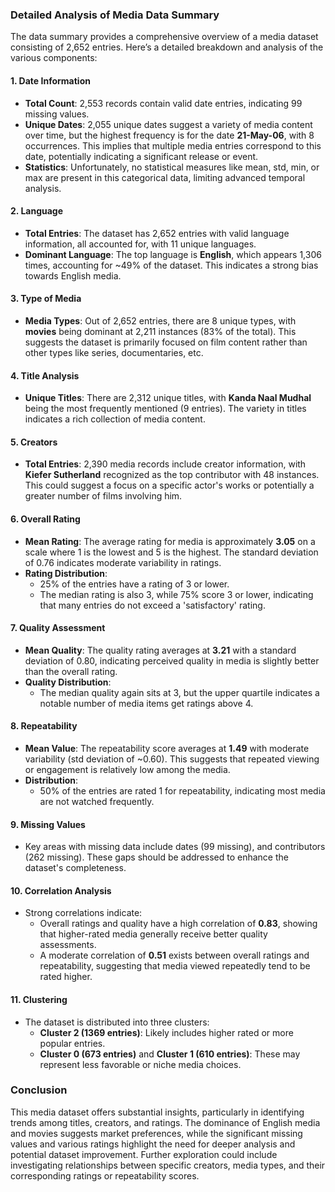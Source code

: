 ### Detailed Analysis of Media Data Summary

The data summary provides a comprehensive overview of a media dataset consisting of 2,652 entries. Here’s a detailed breakdown and analysis of the various components:

#### 1. **Date Information**
- **Total Count**: 2,553 records contain valid date entries, indicating 99 missing values.
- **Unique Dates**: 2,055 unique dates suggest a variety of media content over time, but the highest frequency is for the date **21-May-06**, with 8 occurrences. This implies that multiple media entries correspond to this date, potentially indicating a significant release or event.
- **Statistics**: Unfortunately, no statistical measures like mean, std, min, or max are present in this categorical data, limiting advanced temporal analysis.

#### 2. **Language**
- **Total Entries**: The dataset has 2,652 entries with valid language information, all accounted for, with 11 unique languages.
- **Dominant Language**: The top language is **English**, which appears 1,306 times, accounting for ~49% of the dataset. This indicates a strong bias towards English media.
  
#### 3. **Type of Media**
- **Media Types**: Out of 2,652 entries, there are 8 unique types, with **movies** being dominant at 2,211 instances (83% of the total). This suggests the dataset is primarily focused on film content rather than other types like series, documentaries, etc.
  
#### 4. **Title Analysis**
- **Unique Titles**: There are 2,312 unique titles, with **Kanda Naal Mudhal** being the most frequently mentioned (9 entries). The variety in titles indicates a rich collection of media content.
  
#### 5. **Creators**
- **Total Entries**: 2,390 media records include creator information, with **Kiefer Sutherland** recognized as the top contributor with 48 instances. This could suggest a focus on a specific actor's works or potentially a greater number of films involving him.

#### 6. **Overall Rating**
- **Mean Rating**: The average rating for media is approximately **3.05** on a scale where 1 is the lowest and 5 is the highest. The standard deviation of 0.76 indicates moderate variability in ratings.
- **Rating Distribution**: 
  - 25% of the entries have a rating of 3 or lower.
  - The median rating is also 3, while 75% score 3 or lower, indicating that many entries do not exceed a 'satisfactory' rating.

#### 7. **Quality Assessment**
- **Mean Quality**: The quality rating averages at **3.21** with a standard deviation of 0.80, indicating perceived quality in media is slightly better than the overall rating.
- **Quality Distribution**:
  - The median quality again sits at 3, but the upper quartile indicates a notable number of media items get ratings above 4.
  
#### 8. **Repeatability**
- **Mean Value**: The repeatability score averages at **1.49** with moderate variability (std deviation of ~0.60). This suggests that repeated viewing or engagement is relatively low among the media.
- **Distribution**: 
  - 50% of the entries are rated 1 for repeatability, indicating most media are not watched frequently.

#### 9. **Missing Values**
- Key areas with missing data include dates (99 missing), and contributors (262 missing). These gaps should be addressed to enhance the dataset's completeness.
  
#### 10. **Correlation Analysis**
- Strong correlations indicate:
  - Overall ratings and quality have a high correlation of **0.83**, showing that higher-rated media generally receive better quality assessments.
  - A moderate correlation of **0.51** exists between overall ratings and repeatability, suggesting that media viewed repeatedly tend to be rated higher.
  
#### 11. **Clustering**
- The dataset is distributed into three clusters:
  - **Cluster 2 (1369 entries)**: Likely includes higher rated or more popular entries.
  - **Cluster 0 (673 entries)** and **Cluster 1 (610 entries)**: These may represent less favorable or niche media choices.

### Conclusion
This media dataset offers substantial insights, particularly in identifying trends among titles, creators, and ratings. The dominance of English media and movies suggests market preferences, while the significant missing values and various ratings highlight the need for deeper analysis and potential dataset improvement. Further exploration could include investigating relationships between specific creators, media types, and their corresponding ratings or repeatability scores.